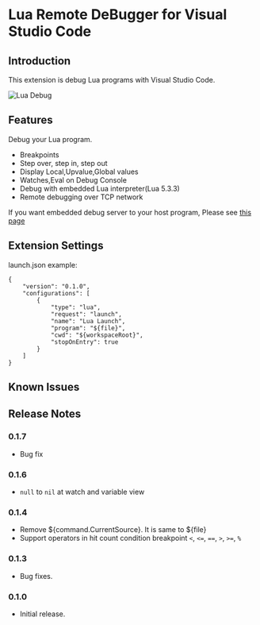 # Lua Remote DeBugger for Visual Studio Code

## Introduction

This extension is debug Lua programs with Visual Studio Code.

![Lua Debug](https://raw.githubusercontent.com/satoren/LRDB/master/vscode_extension/images/lrdb.gif)

## Features

Debug your Lua program.

* Breakpoints
* Step over, step in, step out
* Display Local,Upvalue,Global values
* Watches,Eval on Debug Console
* Debug with embedded Lua interpreter(Lua 5.3.3)
* Remote debugging over TCP network


If you want embedded debug server to your host program, Please see [this page](https://github.com/satoren/LRDB)

## Extension Settings

launch.json example:
```
{
    "version": "0.1.0",
    "configurations": [
        {
            "type": "lua",
            "request": "launch",
            "name": "Lua Launch",
            "program": "${file}",
            "cwd": "${workspaceRoot}",
            "stopOnEntry": true
        }
    ]
}
```


## Known Issues


## Release Notes


### 0.1.7
- Bug fix

### 0.1.6
- ``null`` to ``nil`` at watch and variable view

### 0.1.4
- Remove ${command.CurrentSource}. It is same to ${file}
- Support operators in hit count condition breakpoint ``<``, ``<=``, ``==``, ``>``, ``>=``, ``%``


### 0.1.3
- Bug fixes.

### 0.1.0
- Initial release.
